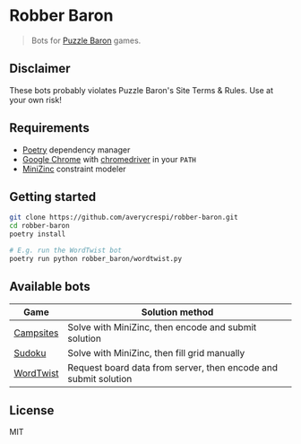 # Robber Baron

> Bots for [Puzzle Baron](https://www.puzzlebaron.com/) games.

## Disclaimer

These bots probably violates Puzzle Baron's Site Terms & Rules. Use at your own risk!

## Requirements

- [Poetry](https://python-poetry.org/) dependency manager
- [Google Chrome](https://www.google.com/chrome/) with [chromedriver](https://chromedriver.chromium.org/) in your `PATH`
- [MiniZinc](https://www.minizinc.org/) constraint modeler

## Getting started

```sh
git clone https://github.com/averycrespi/robber-baron.git
cd robber-baron
poetry install

# E.g. run the WordTwist bot
poetry run python robber_baron/wordtwist.py
```

## Available bots

| Game      | Solution method |
|-----------|-----------------|
| [Campsites](https://campsites.puzzlebaron.com/) | Solve with MiniZinc, then encode and submit solution |
| [Sudoku](https://sudoku.puzzlebaron.com/) | Solve with MiniZinc, then fill grid manually |
| [WordTwist](https://wordtwist.puzzlebaron.com/) | Request board data from server, then encode and submit solution |

## License

MIT
